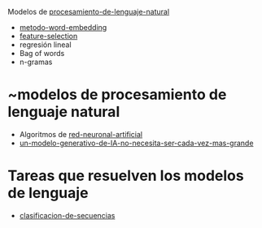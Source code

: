 Modelos de [procesamiento-de-lenguaje-natural](procesamiento-de-lenguaje-natural.md)

* [metodo-word-embedding](metodo-word-embedding.md)
* [feature-selection](feature-selection.md)
* regresión lineal
* Bag of words
* n-gramas

# ~modelos de procesamiento de lenguaje natural

* Algoritmos de [red-neuronal-artificial](red-neuronal-artificial.md)
* [un-modelo-generativo-de-IA-no-necesita-ser-cada-vez-mas-grande](un-modelo-generativo-de-IA-no-necesita-ser-cada-vez-mas-grande.md)

# Tareas que resuelven los modelos de lenguaje

* [clasificacion-de-secuencias](clasificacion-de-secuencias.md)
